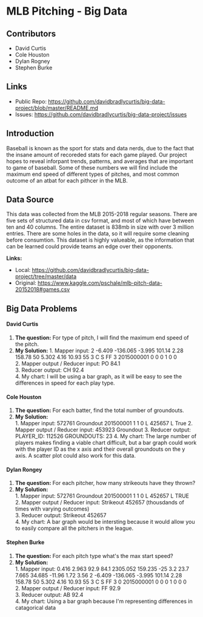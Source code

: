 # MLB Pitching - Big Data

## Contributors 
* David Curtis
* Cole Houston
* Dylan Rogney
* Stephen Burke

## Links
* Public Repo: https://github.com/davidbradlycurtis/big-data-project/blob/master/README.md
* Issues: https://github.com/davidbradlycurtis/big-data-project/issues
## Introduction
Baseball is known as the sport for stats and data nerds, due to the fact that the insane amount of recoreded stats for each game played. Our project hopes to reveal inforpant trends, patterns, and averages that are important to game of baseball. Some of these numbers we will find include the maximum end speed of different types of pitches, and most common outcome of an atbat for each pithcer in the MLB. 
## Data Source
  This data was collected from the MLB 2015-2018 regular seasons. There are five sets of structured data in csv format, and most of which have between ten and 40 columns. The entire dataset is 838mb in size with over 3 million entries. There are some holes in the data, so it will require some cleaning before consumtion. This dataset is highly valueable, as the information that can be learned could provide teams an edge over their opponents.   
  
**Links:**
* Local: https://github.com/davidbradlycurtis/big-data-project/tree/master/data
* Original: https://www.kaggle.com/pschale/mlb-pitch-data-20152018#games.csv


## Big Data Problems

#### David Curtis
  1. **The question:** For type of pitch, I will find the maximum end speed of the pitch.
  2. **My Solution:** 
    1. Mapper input:  2	-6.409	-136.065	-3.995	101.14	2.28	158.78	50	5.302	4.16	10.93	55	3	C	S	FF	3	2015000001	0	0	0	1	0	0  
    2. Mapper output / Reducer input:  PO 84.1  
    3. Reducer output:  CH	92.4  
    4. My chart: I will be using a bar graph, as it will be easy to see the differences in speed for each play type.
#### Cole Houston
  1. **The question:** For each batter, find the total number of groundouts.
  2. **My Solution:**  
    1. Mapper input:   572761	Groundout	201500001	1	1	0	L	425657	L	True
    2. Mapper output / Reducer input:  453923 Groundout
    3. Reducer output:   PLAYER_ID: 112526       GROUNDOUTS: 23
    4. My chart:  The large number of players makes finding a viable chart difficult, but a bar graph could work with the player ID as the x axis and their overall groundouts on the y axis.  A scatter plot could also work for this data.
#### Dylan Rongey
  1. **The question:**  For each pitcher, how many strikeouts have they thrown?
  2. **My Solution:**  
    1. Mapper input:   572761	Groundout	201500001	1	1	0	L	452657	L	TRUE  
    2. Mapper output / Reducer input:  Strikeout 452657 (thousdands of times with varying outcomes)  
    3. Reducer output:   Strikeout 452657  
    4. My chart:  A bar graph would be intersting because it would allow you to easily compare all the pitchers in the league. 
#### Stephen Burke
  1. **The question:**  For each pitch type what's the max start speed?
  2. **My Solution:**  
    1. Mapper input:   0.416	2.963	92.9	84.1	2305.052	159.235	-25	3.2	23.7	7.665	34.685	-11.96	1.72	3.56	2	-6.409	-136.065	-3.995	101.14	2.28	158.78	50	5.302	4.16	10.93	55	3	C	S	FF	3	0	2015000001	0	0	0	1	0	0	0  
    2. Mapper output / Reducer input:  FF	92.9  
    3. Reducer output: AB	92.4  
    4. My chart:  Using a bar graph because I'm representing differences in catagorical data  
